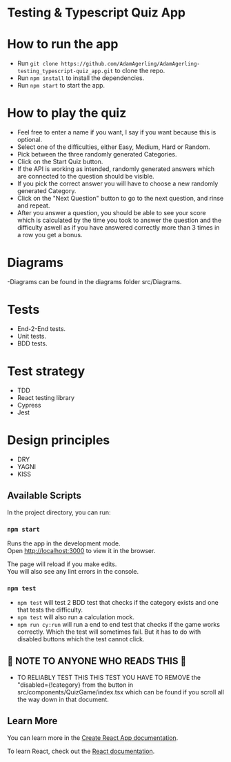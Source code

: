 # Testing & Typescript Quiz App

# How to run the app

- Run `git clone https://github.com/AdamAgerling/AdamAgerling-testing_typescript-quiz_app.git` to clone the repo.
- Run `npm install` to install the dependencies.
- Run `npm start` to start the app.

# How to play the quiz

- Feel free to enter a name if you want, I say if you want because this is optional.
- Select one of the difficulties, either Easy, Medium, Hard or Random.
- Pick between the three randomly generated Categories.
- Click on the Start Quiz button.
- If the API is working as intended, randomly generated answers which are connected to the question should be visible.
- If you pick the correct answer you will have to choose a new randomly generated Category.
- Click on the "Next Question" button to go to the next question, and rinse and repeat.
- After you answer a question, you should be able to see your score which is calculated by the time you took to answer the question and the difficulty aswell as if you have answered correctly more than 3 times in a row you get a bonus.

# Diagrams

-Diagrams can be found in the diagrams folder src/Diagrams.

# Tests

- End-2-End tests.
- Unit tests.
- BDD tests.

# Test strategy

- TDD
- React testing library
- Cypress
- Jest

# Design principles

- DRY
- YAGNI
- KISS

## Available Scripts

In the project directory, you can run:

### `npm start`

Runs the app in the development mode.\
Open [http://localhost:3000](http://localhost:3000) to view it in the browser.

The page will reload if you make edits.\
You will also see any lint errors in the console.

### `npm test`

- `npm test` will test 2 BDD test that checks if the category exists and one that tests the difficulty.
- `npm test` will also run a calculation mock.
- `npm run cy:run` will run a end to end test that checks if the game works correctly. Which the test will sometimes fail. But it has to do with disabled buttons which the test cannot click. 

## :memo:  NOTE TO ANYONE WHO READS THIS :memo:
- <p style="red">TO RELIABLY TEST THIS THIS TEST YOU HAVE TO REMOVE the "disabled={!category} from the button in src/components/QuizGame/index.tsx which can be found if you scroll all the way down in that document.</p>

## Learn More

You can learn more in the [Create React App documentation](https://facebook.github.io/create-react-app/docs/getting-started).

To learn React, check out the [React documentation](https://reactjs.org/).
